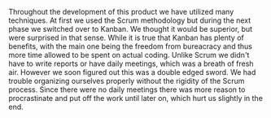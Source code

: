  
Throughout the development of this product we have utilized many techniques. At first we used the Scrum methodology but during the next phase we switched over to Kanban. We thought it would be superior, but were surprised in that sense. While it is true that Kanban has plenty of benefits, with the main one being the freedom from bureacracy and thus more time allowed to be spent on actual coding. Unlike Scrum we didn't have to write reports or have daily meetings, which was a breath of fresh air. However we soon figured out this was a double edged sword. We had trouble organizing ourselves properly without the rigidity  of the Scrum process. Since there were no daily meetings there was more reason to procrastinate and put off the work until later on, which hurt us slightly in the end. 
